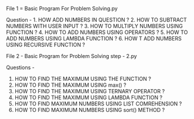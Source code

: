 
File 1 = Basic Program For Problem Solving.py

Question  - 1. HOW ADD NUMBERS IN QUESTION ?
2. HOW TO SUBTRACT NUMBERS WITH USER INPUT ?
3. HOW TO MULTIPLY NUMBERS USING FUNCTION ?
4. HOW TO ADD NUMBERS USING OPERATORS ?
5. HOW TO ADD NUMBERS USING LAMBDA FUNCTION ?
6. HOW T ADD NUMBERS USING RECURSIVE FUNCTION ?

File 2 - Basic Program for Problem Solving step - 2.py

Questions -
1. HOW TO FIND THE MAXIMUM USING THE FUNCTION ?
2. HOW TO FIND THE MAXIMUM USING max() ?
3. HOW TO FIND THE MAXIMUM USING TERNARY OPERATOR ?
4. HOW TO FIND THE MAXIMUM USING LAMBDA FUNCTION ?
5. HOW TO FIND MAXIMUM NUMBERS USING LIST COMREHENSION ?
6. HOW TO FIND MAXIMUM NUMBERS USING sort() METHOD ?

   

